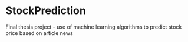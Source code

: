 # StockPrediction
Final thesis project - use of machine learning algorithms to predict stock price based on article news
